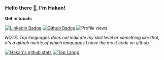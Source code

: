 ### Hello there 👋, I'm Hakan!

**Get in touch:**

[![Linkedin Badge](https://img.shields.io/badge/-Hakan-0072b1?style=flat&logo=Linkedin&logoColor=white&link=https://www.linkedin.com/in/hakan-alt%C4%B1nda%C4%9F-3703b329/)](https://www.linkedin.com/in/hakan-alt%C4%B1nda%C4%9F-3703b329/) [![Github Badge](https://img.shields.io/badge/-Hakky54-grey?style=flat&logo=github&logoColor=white&link=https://github.com/Hakky54/)](https://www.github.com/Hakky54/) ![Profile views](https://gpvc.arturio.dev/Hakky54)

*NOTE: Top languages does not indicate my skill level or something like that, it's a github metric of which languages I have the most code on github*

[![Hakan's github stats](https://github-readme-stats.vercel.app/api?username=hakky54&show_icons=true&theme=dracula&line_height=20)](https://github.com/anuraghazra/github-readme-stats) [![Top Langs](https://github-readme-stats.vercel.app/api/top-langs/?username=hakky54&show_icons=true&theme=dracula&hide=html,javascript,css&langs_count=8&layout=compact)](https://github.com/anuraghazra/github-readme-stats)
<!--
**Hakky54/Hakky54** is a ✨ _special_ ✨ repository because its `README.md` (this file) appears on your GitHub profile.

Here are some ideas to get you started:

- 🔭 I’m currently working on ...
- 🌱 I’m currently learning ...
- 👯 I’m looking to collaborate on ...
- 🤔 I’m looking for help with ...
- 💬 Ask me about ...
- 📫 How to reach me: ...
- 😄 Pronouns: ...
- ⚡ Fun fact: ...
-->
